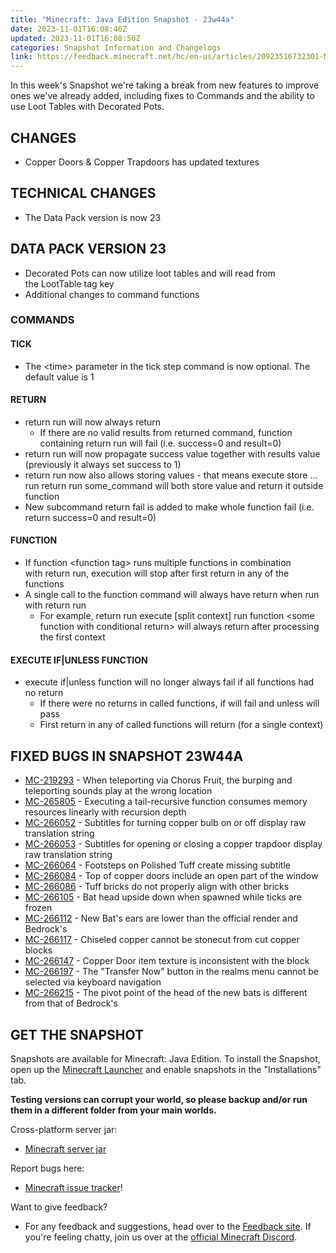 ```yaml
---
title: "Minecraft: Java Edition Snapshot - 23w44a"
date: 2023-11-01T16:08:46Z
updated: 2023-11-01T16:08:50Z
categories: Snapshot Information and Changelogs
link: https://feedback.minecraft.net/hc/en-us/articles/20923516732301-Minecraft-Java-Edition-Snapshot-23w44a
---
```


In this week's Snapshot we're taking a break from new features to improve ones we've already added, including fixes to Commands and the ability to use Loot Tables with Decorated Pots.

## CHANGES

- Copper Doors & Copper Trapdoors has updated textures

## TECHNICAL CHANGES

- The Data Pack version is now 23

## DATA PACK VERSION 23

- Decorated Pots can now utilize loot tables and will read from the LootTable tag key
- Additional changes to command functions

### COMMANDS

#### TICK

- The \<time\> parameter in the tick step command is now optional. The default value is 1

#### RETURN

- return run will now always return
  - If there are no valid results from returned command, function containing return run will fail (i.e. success=0 and result=0)
- return run will now propagate success value together with results value (previously it always set success to 1)
- return run now also allows storing values - that means execute store ... run return run some_command will both store value and return it outside function
- New subcommand return fail is added to make whole function fail (i.e. return success=0 and result=0)

#### FUNCTION

- If function \<function tag\> runs multiple functions in combination with return run, execution will stop after first return in any of the functions
- A single call to the function command will always have return when run with return run
  - For example, return run execute \[split context\] run function \<some function with conditional return\> will always return after processing the first context

#### EXECUTE IF\|UNLESS FUNCTION

- execute if\|unless function will no longer always fail if all functions had no return
  - If there were no returns in called functions, if will fail and unless will pass
  - First return in any of called functions will return (for a single context)

## FIXED BUGS IN SNAPSHOT 23W44A

- [MC-219293](https://bugs.mojang.com/browse/MC-219293) - When teleporting via Chorus Fruit, the burping and teleporting sounds play at the wrong location
- [MC-265805](https://bugs.mojang.com/browse/MC-265805) - Executing a tail-recursive function consumes memory resources linearly with recursion depth
- [MC-266052](https://bugs.mojang.com/browse/MC-266052) - Subtitles for turning copper bulb on or off display raw translation string
- [MC-266053](https://bugs.mojang.com/browse/MC-266053) - Subtitles for opening or closing a copper trapdoor display raw translation string
- [MC-266064](https://bugs.mojang.com/browse/MC-266064) - Footsteps on Polished Tuff create missing subtitle
- [MC-266084](https://bugs.mojang.com/browse/MC-266084) - Top of copper doors include an open part of the window
- [MC-266086](https://bugs.mojang.com/browse/MC-266086) - Tuff bricks do not properly align with other bricks
- [MC-266105](https://bugs.mojang.com/browse/MC-266105) - Bat head upside down when spawned while ticks are frozen
- [MC-266112](https://bugs.mojang.com/browse/MC-266112) - New Bat's ears are lower than the official render and Bedrock's
- [MC-266117](https://bugs.mojang.com/browse/MC-266117) - Chiseled copper cannot be stonecut from cut copper blocks
- [MC-266147](https://bugs.mojang.com/browse/MC-266147) - Copper Door item texture is inconsistent with the block
- [MC-266197](https://bugs.mojang.com/browse/MC-266197) - The "Transfer Now" button in the realms menu cannot be selected via keyboard navigation
- [MC-266215](https://bugs.mojang.com/browse/MC-266215) - The pivot point of the head of the new bats is different from that of Bedrock's

## GET THE SNAPSHOT

Snapshots are available for Minecraft: Java Edition. To install the Snapshot, open up the [Minecraft Launcher](https://www.minecraft.net/download.html) and enable snapshots in the "Installations" tab.

**Testing versions can corrupt your world, so please backup and/or run them in a different folder from your main worlds.**

Cross-platform server jar:

- [Minecraft server jar](https://piston-data.mojang.com/v1/objects/009b4831cdda78d8f9b235265e45d0bf14a920da/server.jar)

Report bugs here:

- [Minecraft issue tracker](https://bugs.mojang.com/projects/MC/summary)!

Want to give feedback?

- For any feedback and suggestions, head over to the [Feedback site](https://feedback.minecraft.net/). If you're feeling chatty, join us over at the [official Minecraft Discord](https://discordapp.com/invite/minecraft).
